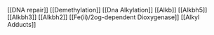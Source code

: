[[DNA repair]]
[[Demethylation]]
[[Dna Alkylation]]
[[Alkb]]
[[Alkbh5]]
[[Alkbh3]]
[[Alkbh2]]
[[Fe(ii)/2og-dependent Dioxygenase]]
[[Alkyl Adducts]]

